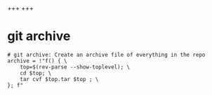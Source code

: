 +++
+++

# git archive

```gitconfig
# git archive: Create an archive file of everything in the repo
archive = !"f() { \
    top=$(rev-parse --show-toplevel); \
    cd $top; \
    tar cvf $top.tar $top ; \
}; f"
```